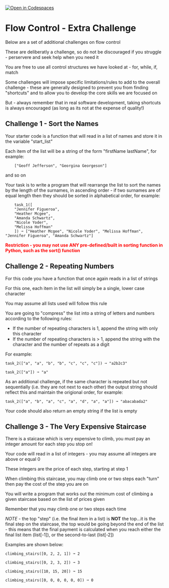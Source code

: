 [![Open in Codespaces](https://classroom.github.com/assets/launch-codespace-2972f46106e565e64193e422d61a12cf1da4916b45550586e14ef0a7c637dd04.svg)](https://classroom.github.com/open-in-codespaces?assignment_repo_id=16140372)
# Flow Control - Extra Challenge
Below are a set of additional challenges on flow control

These are deliberatly a challenge, so do not be discouraged if you struggle - perservere and seek help when you need it

You are free to use all control structures we have looked at - for, while, if, match

Some challenges will impose specific limitations/rules to add to the overall challenge - these are generally designed to prevent you from finding "shortcuts" and to allow you to develop the core skills we are focused on

But - always remember that in real software development, taking shortcuts is always encouraged (as long as its not at the expense of quality!)

## Challenge 1 - Sort the Names

Your starter code is a function that will read in a list of names and store it in the variable "start_list"

Each item of the list will be a string of the form "firstName lastName", for example:
```
    ["Geoff Jefferson", "Georgina Georgeson"]
```
and so on

Your task is to write a program that will rearrange the list to sort the names by the length of the surnames, in ascending order - if two surnames are of equal length then they should be sorted in alphabetical order, for example:

```
    task_1([
    "Jennifer Figueroa",
    "Heather Mcgee",
    "Amanda Schwartz",
    "Nicole Yoder",
    "Melissa Hoffman"
    ]) ➞ ["Heather Mcgee", "Nicole Yoder", "Melissa Hoffman", "Jennifer Figueroa", "Amanda Schwartz"]
```

<span style="color: red; font-weight: bold;">Restriction - you may not use ANY pre-defined/built in sorting function in Python, such as the sort() function</span>

## Challenge 2 - Repeating Numbers

For this code you have a function that once again reads in a list of strings

For this one, each item in the list will simply be a single, lower case character

You may assume all lists used will follow this rule

You are going to "compress" the list into a string of letters and numbers according to the following rules:
* If the number of repeating characters is 1, append the string with only this character
* If the number of repeating characters is > 1, append the string with the character and the number of repeats as a digit

For example:
```
task_2(["a", "a", "b", "b", "c", "c", "c"]) ➞ "a2b2c3"

task_2(["a"]) ➞ "a"
```

As an additional challenge, if the same character is repeated but not sequentially (i.e. they are not next to each other) the output string should reflect this and maintain the origional order, for example:

```
task_2(["a", "b", "a", "c", "a", "d", "a", "a"]) ➞ "abacabada2"
```
Your code should also return an empty string if the list is empty

## Challenge 3 - The Very Expensive Staircase

There is a staicase which is very expensive to climb, you must pay an integer amount for each step you stop on!

Your code will read in a list of integers - you may assume all integers are above or equal 0

These integers are the price of each step, starting at step 1

When climbing this staircase, you may climb one or two steps each "turn" then pay the cost of the step you are on

You will write a program that works out the minimum cost of climbing a given staircase based on the list of prices given

Remember that you may climb one or two steps each time

*NOTE* - the top "step" (i.e. the final item in a list) is **NOT** the top...it is the final step on the staircase, the top would be going beyond the end of the list - this means that the final payment is calculated when you reach either the final list item (list[-1]), or the second-to-last (list[-2])

Examples are shown below:

```
climbing_stairs([0, 2, 2, 1]) ➞ 2

climbing_stairs([0, 2, 3, 2]) ➞ 3

climbing_stairs([10, 15, 20]) ➞ 15

climbing_stairs([0, 0, 0, 0, 0, 0]) ➞ 0
```
